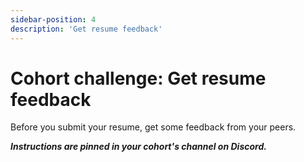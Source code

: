 ```yaml
---
sidebar-position: 4
description: 'Get resume feedback'
---
```


# Cohort challenge: Get resume feedback

Before you submit your resume, get some feedback from your peers.

**_Instructions are pinned in your cohort's channel on Discord._**

